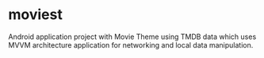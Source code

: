 # moviest
Android application project with Movie Theme using TMDB data which uses MVVM architecture application for networking and local data manipulation.
